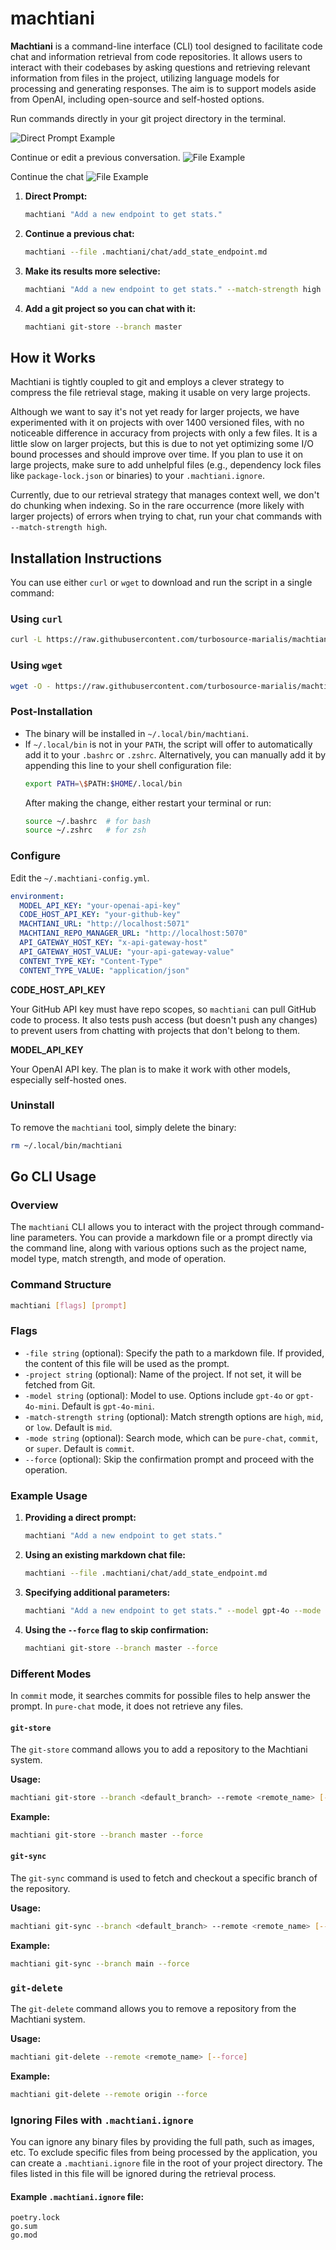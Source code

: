 
# machtiani

**Machtiani** is a command-line interface (CLI) tool designed to facilitate code chat and information retrieval from code repositories. It allows users to interact with their codebases by asking questions and retrieving relevant information from files in the project, utilizing language models for processing and generating responses. The aim is to support models aside from OpenAI, including open-source and self-hosted options.

Run commands directly in your git project directory in the terminal.

![Direct Prompt Example](images/keystone-confirm.png)

Continue or edit a previous conversation.
![File Example](images/keystone-chat-new-prompt.png)

Continue the chat
![File Example](images/keystone-chat-new-prompt-confirm.png)

1. **Direct Prompt:**
   ```bash
   machtiani "Add a new endpoint to get stats."
   ```
2. **Continue a previous chat:**
   ```bash
   machtiani --file .machtiani/chat/add_state_endpoint.md
   ```

3. **Make its results more selective:**
   ```bash
   machtiani "Add a new endpoint to get stats." --match-strength high
   ```

4. **Add a git project so you can chat with it:**
   ```bash
   machtiani git-store --branch master
   ```

## How it Works

Machtiani is tightly coupled to git and employs a clever strategy to compress the file retrieval stage, making it usable on very large projects.

Although we want to say it's not yet ready for larger projects, we have experimented with it on projects with over 1400 versioned files, with no noticeable difference in accuracy from projects with only a few files. It is a little slow on larger projects, but this is due to not yet optimizing some I/O bound processes and should improve over time. If you plan to use it on large projects, make sure to add unhelpful files (e.g., dependency lock files like `package-lock.json` or binaries) to your `.machtiani.ignore`.

Currently, due to our retrieval strategy that manages context well, we don't do chunking when indexing. So in the rare occurrence (more likely with larger projects) of errors when trying to chat, run your chat commands with `--match-strength high`.

## Installation Instructions

You can use either `curl` or `wget` to download and run the script in a single command:

### Using `curl`
```bash
curl -L https://raw.githubusercontent.com/turbosource-marialis/machtiani-releases/main/install.sh | bash
```

### Using `wget`
```bash
wget -O - https://raw.githubusercontent.com/turbosource-marialis/machtiani-releases/main/install.sh | bash
```

### Post-Installation

- The binary will be installed in `~/.local/bin/machtiani`.
- If `~/.local/bin` is not in your `PATH`, the script will offer to automatically add it to your `.bashrc` or `.zshrc`. Alternatively, you can manually add it by appending this line to your shell configuration file:
  ```bash
  export PATH=\$PATH:$HOME/.local/bin
  ```
  After making the change, either restart your terminal or run:
  ```bash
  source ~/.bashrc  # for bash
  source ~/.zshrc   # for zsh
  ```

### Configure

Edit the `~/.machtiani-config.yml`.

```yaml
environment:
  MODEL_API_KEY: "your-openai-api-key"
  CODE_HOST_API_KEY: "your-github-key"
  MACHTIANI_URL: "http://localhost:5071"
  MACHTIANI_REPO_MANAGER_URL: "http://localhost:5070"
  API_GATEWAY_HOST_KEY: "x-api-gateway-host"
  API_GATEWAY_HOST_VALUE: "your-api-gateway-value"
  CONTENT_TYPE_KEY: "Content-Type"
  CONTENT_TYPE_VALUE: "application/json"
```

**CODE_HOST_API_KEY**

Your GitHub API key must have repo scopes, so `machtiani` can pull GitHub code to process. It also tests push access (but doesn't push any changes) to prevent users from chatting with projects that don't belong to them.

**MODEL_API_KEY**

Your OpenAI API key. The plan is to make it work with other models, especially self-hosted ones.

### Uninstall
To remove the `machtiani` tool, simply delete the binary:
```bash
rm ~/.local/bin/machtiani
```

## Go CLI Usage

### Overview

The `machtiani` CLI allows you to interact with the project through command-line parameters. You can provide a markdown file or a prompt directly via the command line, along with various options such as the project name, model type, match strength, and mode of operation.

### Command Structure

```bash
machtiani [flags] [prompt]
```

### Flags

- `-file string` (optional): Specify the path to a markdown file. If provided, the content of this file will be used as the prompt.
- `-project string` (optional): Name of the project. If not set, it will be fetched from Git.
- `-model string` (optional): Model to use. Options include `gpt-4o` or `gpt-4o-mini`. Default is `gpt-4o-mini`.
- `-match-strength string` (optional): Match strength options are `high`, `mid`, or `low`. Default is `mid`.
- `-mode string` (optional): Search mode, which can be `pure-chat`, `commit`, or `super`. Default is `commit`.
- `--force` (optional): Skip the confirmation prompt and proceed with the operation.

### Example Usage

1. **Providing a direct prompt:**
   ```bash
   machtiani "Add a new endpoint to get stats."
   ```

2. **Using an existing markdown chat file:**
   ```bash
   machtiani --file .machtiani/chat/add_state_endpoint.md
   ```

3. **Specifying additional parameters:**
   ```bash
   machtiani "Add a new endpoint to get stats." --model gpt-4o --mode pure-chat --match-strength high
   ```

4. **Using the `--force` flag to skip confirmation:**
   ```bash
   machtiani git-store --branch master --force
   ```

### Different Modes

In `commit` mode, it searches commits for possible files to help answer the prompt. In `pure-chat` mode, it does not retrieve any files.

#### `git-store`

The `git-store` command allows you to add a repository to the Machtiani system.

**Usage:**
```bash
machtiani git-store --branch <default_branch> --remote <remote_name> [--force]
```

**Example:**
```bash
machtiani git-store --branch master --force
```

#### `git-sync`

The `git-sync` command is used to fetch and checkout a specific branch of the repository.

**Usage:**
```bash
machtiani git-sync --branch <default_branch> --remote <remote_name> [--force]
```

**Example:**
```bash
machtiani git-sync --branch main --force
```

### `git-delete`

The `git-delete` command allows you to remove a repository from the Machtiani system.

**Usage:**
```bash
machtiani git-delete --remote <remote_name> [--force]
```

**Example:**
```bash
machtiani git-delete --remote origin --force
```

### Ignoring Files with `.machtiani.ignore`

You can ignore any binary files by providing the full path, such as images, etc. To exclude specific files from being processed by the application, you can create a `.machtiani.ignore` file in the root of your project directory. The files listed in this file will be ignored during the retrieval process.

#### Example `.machtiani.ignore` file:
```
poetry.lock
go.sum
go.mod
```
